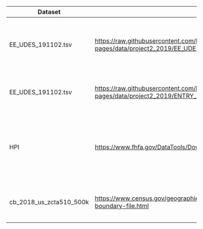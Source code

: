 |Dataset|Source|Notes|
|---|---|---|
|EE_UDES_191102.tsv|https://raw.githubusercontent.com/biodatascience/datasci611/gh-pages/data/project2_2019/EE_UDES_191102.tsv|From UMD. Contains last permanent ZIP codes of clients.|
|EE_UDES_191102.tsv|https://raw.githubusercontent.com/biodatascience/datasci611/gh-pages/data/project2_2019/ENTRY_EXIT_191102.tsv|From UMD. Contains date of visit.|
|HPI|https://www.fhfa.gov/DataTools/Downloads/Documents/HPI/HPI_AT_BDL_ZIP5.xlsx|Converted to csv. Contains housing price indices per zipcode per year.
|cb_2018_us_zcta510_500k|https://www.census.gov/geographies/mapping-files/time-series/geo/carto-boundary-file.html|Contains map polygon data for ZIP codes.
